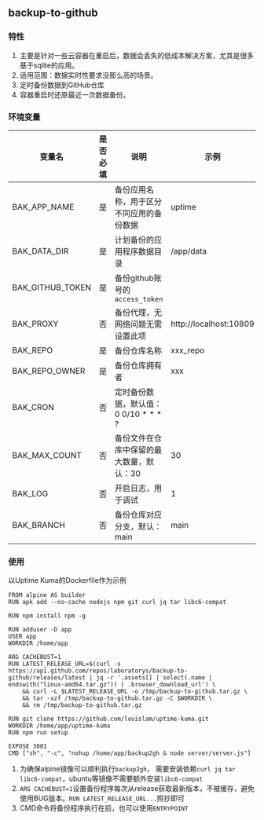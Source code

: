 ## backup-to-github
### 特性
1. 主要是针对一些云容器在重启后，数据会丢失的低成本解决方案，尤其是很多基于sqlite的应用。
2. 适用范围：数据实时性要求没那么高的场景。
3. 定时备份数据到GitHub仓库
4. 容器重启时还原最近一次数据备份。
### 环境变量
| 变量名                | 是否必填 | 说明                          | 示例                     |
|--------------------|------|-----------------------------|------------------------|
| BAK_APP_NAME       | 是    | 备份应用名称，用于区分不同应用的备份数据        | uptime                 |
| BAK_DATA_DIR       | 是    | 计划备份的应用程序数据目录               | /app/data              |
| BAK_GITHUB_TOKEN   | 是    | 备份github账号的`access_token`   |                        |
| BAK_PROXY          | 否    | 备份代理，无网络问题无需设置此项            | http://localhost:10809 |
| BAK_REPO           | 是    | 备份仓库名称                      | xxx_repo               |
| BAK_REPO_OWNER     | 是    | 备份仓库拥有者                     | xxx                    |
| BAK_CRON           | 否    | 定时备份数据，默认值：  0 0/10 * * * ? |                        |
| BAK_MAX_COUNT      | 否    | 备份文件在仓库中保留的最大数量，默认：30       | 30                     |
| BAK_LOG            | 否    | 开启日志，用于调试                   | 1                      |
| BAK_BRANCH         | 否    | 备份仓库对应分支，默认：main            | main                   |
### 使用
以Uptime Kuma的Dockerfile作为示例
```
FROM alpine AS builder
RUN apk add --no-cache nodejs npm git curl jq tar libc6-compat

RUN npm install npm -g

RUN adduser -D app
USER app
WORKDIR /home/app

ARG CACHEBUST=1
RUN LATEST_RELEASE_URL=$(curl -s https://api.github.com/repos/laboratorys/backup-to-github/releases/latest | jq -r '.assets[] | select(.name | endswith("linux-amd64.tar.gz")) | .browser_download_url') \
    && curl -L $LATEST_RELEASE_URL -o /tmp/backup-to-github.tar.gz \
    && tar -xzf /tmp/backup-to-github.tar.gz -C $WORKDIR \
    && rm /tmp/backup-to-github.tar.gz

RUN git clone https://github.com/louislam/uptime-kuma.git
WORKDIR /home/app/uptime-kuma
RUN npm run setup

EXPOSE 3001
CMD ["sh", "-c", "nohup /home/app/backup2gh & node server/server.js"]
```
1. 为确保alpine镜像可以顺利执行`backup2gh`， 需要安装依赖`curl jq tar libc6-compat`，ubuntu等镜像不需要额外安装`libc6-compat`
2. `ARG CACHEBUST=1`设置备份程序每次从release获取最新版本，不被缓存，避免使用BUG版本。`RUN LATEST_RELEASE_URL...`照抄即可
3. CMD命令将备份程序执行在前，也可以使用`ENTRYPOINT`
